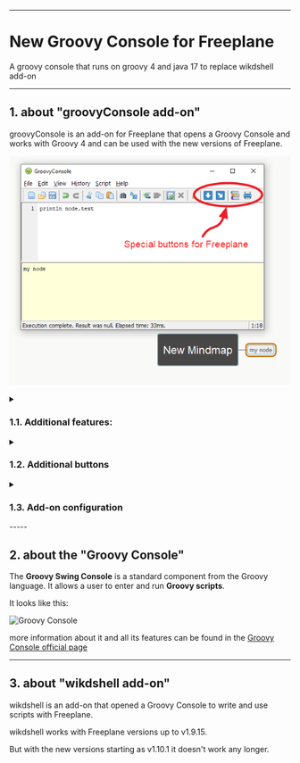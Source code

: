-----

# New Groovy Console for Freeplane

A groovy console that runs on groovy 4 and java 17 to replace wikdshell add-on

-----

## 1. about "groovyConsole add-on"

groovyConsole is an add-on for Freeplane that opens a Groovy Console and works with Groovy 4 and can be used with the new versions of Freeplane.

![groovyConsole_001.png](https://github.com/EdoFro/Freeplane_groovyConsole/blob/main/resources/groovyConsole_001.png)

<details><summary><h3>1.1. Additional features:</h3></summary>

- It has access to the Freeplane API so it can interact with nodes and maps
- It can load / save script files to be used with Freeplane
- It can 'save' scripts as node's notes or attributes
- If you select a node that has a script and then you open the groovy console, the script will be automatically loaded in the console editor
- You can edit the script and 'save' it back to the node
- You can choose if you want to save the script in its original node or into the currently selected one
   - ![groovyConsole_002.png](https://github.com/EdoFro/Freeplane_groovyConsole/blob/main/resources/groovyConsole_002.png)
- You can choose if you want to 'save' it as a note or as 'script1' attribute
   - ![groovyConsole_003.png](https://github.com/EdoFro/Freeplane_groovyConsole/blob/main/resources/groovyConsole_003.png)

The script stays in the map, so you don't need to have multiple files for you short scripts

![groovyConsole_004.png](https://github.com/EdoFro/Freeplane_groovyConsole/blob/main/resources/groovyConsole_004.png)

</details>
<details><summary><h3>1.2. Additional buttons</h3></summary>

|Button|Label|Description|
|----|----|----|
|![saveInNode.png](https://github.com/EdoFro/Freeplane_groovyConsole/blob/main/resources/saveInNode.png)|Send to node|Save script into node|
|![saveInNodeAs.png](https://github.com/EdoFro/Freeplane_groovyConsole/blob/main/resources/saveInNodeAs.png)|Config + send to node|Select options and save script into node|
|![groovyConsole_007.png](https://github.com/EdoFro/Freeplane_groovyConsole/blob/main/resources/groovyConsole_007.png)|Refresh Compiler Config|Refreshes the Freeplane's **GroovyScript Compiler Configuration**<br>(libraries included)|
|![groovyConsole_008.png](https://github.com/EdoFro/Freeplane_groovyConsole/blob/main/resources/groovyConsole_008.png)|Starts System.out interceptor|Restarts the ```systemOutInterceptor``` so that ```print()``` and ```println()``` get written in the log file or the console.<br>Use '**View / Capture Standard Output**' to direct the output to the console or to Freeplane's *log.0* file|
|![reloadFile.png](https://github.com/EdoFro/Freeplane_groovyConsole/blob/main/resources/reloadFile.png)|Reloads script from file|Reloads script from file into the editor pane in Groovy Console.<br>This is useful, for example, when you want to discard all changes or when you are editing the script with an IDE like IntelliJ but want to test the script with the Groovy Console.|

</details>
<details><summary><h3>1.3. Add-on configuration</h3></summary>

![groovyConsole_009.png](https://github.com/EdoFro/Freeplane_groovyConsole/blob/main/resources/groovyConsole_009.png)

You can configure some parameters of the add-on in Freeplane 's preferences.

|parameter|Description|Default value|Notes|
|----|----|----|----|
|Attribute for file extensions|Name of the attribute to indicate the file extension associated with the node|file_ext|When you decide to save a script as a node's note, it will 'mark' this node by defining its details to '.groovy'. But if its details have a text allready, then it will add a new attribute to the node to do this. The name of this attribute is defined in this preference.|
|Open in full Screen mode?|Groovy Console must open in full screen mode|true|I choose true because I work with two monitors and this way it opens allways in fullscreen mode in the other monitor.|
|Show console button labels|Shows the labels of the buttons added to thr Groovey Console's toolbar|true|The default value is true, so new users can become familiar with this buttons.<br>I have this option turned off|
|Default writing target|Defines which is your preferred destination when writing (saving) a script into a node:<br>  0. its note<br>  1. "script1" attribute|1. "script1" attribute|Everytime you save a new script in a node, it asks you where do you want to save it in (node or script1).<br>This parameter indicates which is the preselected option.<br>Personally I prefer to save my scripts in the notes, because this way I can look at them easier, but using script1 has its advantages too: they can be directly executed by Freeplane.|

</details>
-----

## 2. about the "Groovy Console"

The **Groovy Swing Console** is a standard component from the Groovy language.
It allows a user to enter and run **Groovy scripts**.

It looks like this:

![Groovy Console](https://docs.groovy-lang.org/latest/html/documentation/assets/img/GroovyConsole.png)

more information about it and all its features can be found in the [Groovy Console official page](https://docs.groovy-lang.org/latest/html/documentation/groovy-console.html)

-----

## 3. about "wikdshell add-on"

wikdshell is an add-on that opened a Groovy Console to write and use scripts with Freeplane.

wikdshell works with Freeplane versions up to v1.9.15.

But with the new versions starting as v1.10.1 it doesn't work any longer.

